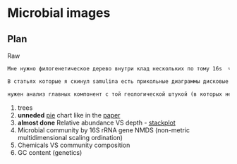 # Microbial images

## Plan

Raw

```txt
Мне нужно филогенетическое дерево внутри клад нескольких по тому 16s  что есть хотя это будет не очень репрезентативно по крайней мере это пойдет метод максимального правдоподобия наверное пойдет но тебе лучше знать клады для которых нужны деревья : Mycobacteria нужно дерево  в пределах пробы 2 см глубиной Готландская впадина и дерево между всеми остальными пробами где они там есть и наверное еще дерево с теми ребятами которые есть в NCBI, И тоже самое наверное для Архей (4 группы у меня разных тоже будет неплохо наверное) . и для JS1…

В статьях которые я скинул samulina есть прикольные диаграммы дисковые я думал для нескольких групп микробов сделать такие если ты вдруг придумаешь как их сделать то будет круто если нет то пофиг сделаю еще столбики уебищные в первой статье там диаграммы   у Shimizu... с 111 по 137 красивые вещи особенно там анализы главных компонент и еще дерево в конце вроде оно по всем таксонам которые у него есть. Knittel мне нравиться пузырьковой диаграммой

нужен анализ главных компонент с той геологической штукой (в которых нет 4 моих образцов по глубине) и корреляции групп JS1 с глубиной. Константин Сенсей наш еще про ГЦ состав говорил но наверное его можно для глубины сделать( для каждой пробы отдельно всех в кучу , типа как отношение к кислороду…
```

1. trees
2. **unneded** [pie](https://medium.com/@kvnamipara/a-better-visualisation-of-pie-charts-by-matplotlib-935b7667d77f) chart like in the [paper](./docs/Samylina2021_Article_OnThePossibilityOfAerobicMetha.pdf)
3. **almost done** Relative abundance VS depth - [stackplot](https://stackoverflow.com/questions/50802556/how-to-plot-a-vertical-area-plot-with-pandas)
4. Microbial community by 16S rRNA gene NMDS (non-metric multidimensional scaling ordination)
5. Chemicals VS community composition
6. GC content (genetics)
